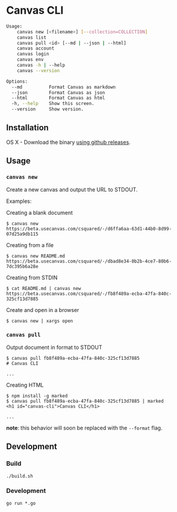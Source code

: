 # Canvas CLI

```bash
Usage:
	canvas new [<filename>] [--collection=COLLECTION]
	canvas list
	canvas pull <id> [--md | --json | --html]
	canvas account
	canvas login
	canvas env
	canvas -h | --help
	canvas --version

Options:
  --md          Format Canvas as markdown
  --json        Format Canvas as json
  --html        Format Canvas as html
  -h, --help    Show this screen.
  --version     Show version.
```

## Installation

OS X - Download the binary [using github releases](https://github.com/usecanvas/canvas-cli/releases).

## Usage

### `canvas new`

Create a new canvas and output the URL to STDOUT.

Examples:

Creating a blank document

    $ canvas new
    https://beta.usecanvas.com/csquared/-/d6ffa6aa-63d1-44b0-8d99-07d25a9db115

Creating from a file

    $ canvas new README.md
    https://beta.usecanvas.com/csquared/-/dbad8e34-0b2b-4ce7-80b6-7dc395b6a28e

Creating from STDIN

    $ cat README.md | canvas new
    https://beta.usecanvas.com/csquared/-/fb8f489a-ecba-47fa-840c-325cf13d7885

Create and open in a browser

    $ canvas new | xargs open

### `canvas pull`

Output document in format to STDOUT

    $ canvas pull fb8f489a-ecba-47fa-840c-325cf13d7885
    # Canvas CLI

    ...

Creating HTML

    $ npm install -g marked
    $ canvas pull fb8f489a-ecba-47fa-840c-325cf13d7885 | marked
    <h1 id="canvas-cli">Canvas CLI</h1>

    ...

**note**: this behavior will soon be replaced with the `--format` flag.


## Development

### Build

    ./build.sh

### Development

    go run *.go
